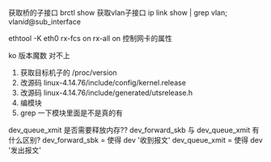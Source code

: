获取桥的子接口 brctl show
获取vlan子接口 ip link show | grep vlan;  vlan$id@$sub_interface


ethtool -K eth0 rx-fcs on rx-all on 
控制网卡的属性


ko 版本魔数 对不上
1. 获取目标机子的 /proc/version
2. 改源码 linux-4.14.76/include/config/kernel.release
3. 改源码 linux-4.14.76/include/generated/utsrelease.h
4. 编模块
5. grep 一下模块里面是不是真的有


dev_queue_xmit 是否需要释放内存??
dev_forward_skb 与 dev_queue_xmit 有什么区别?
dev_forward_sbk = 使得 dev '收到报文'
dev_queue_xmit  = 使得 dev '发出报文'

